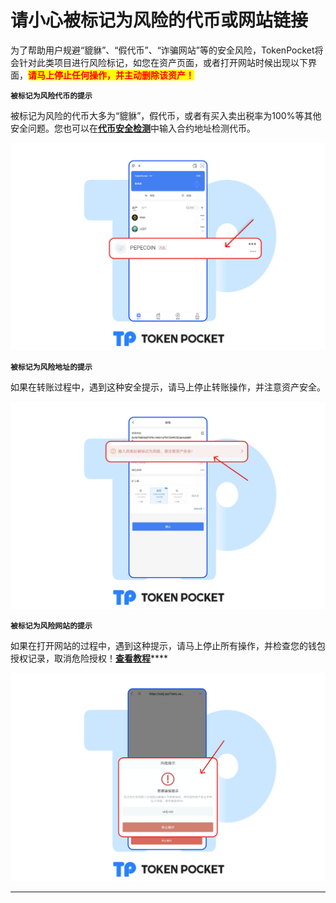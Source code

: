 # 请小心被标记为风险的代币或网站链接

为了帮助用户规避“貔貅”、“假代币”、“诈骗网站”等的安全风险，TokenPocket将会针对此类项目进行风险标记，如您在资产页面，或者打开网站时候出现以下界面，<mark style="color:red;">**请马上停止任何操作，并主动删除该资产！**</mark>

**`被标记为风险代币的提示`**

被标记为风险的代币大多为“貔貅”，假代币，或者有买入卖出税率为100%等其他安全问题。您也可以在[**代币安全检测**](https://tokensecurity.tokenpocket.pro)中输入合约地址检测代币。

![](<../../.gitbook/assets/风险cn 1.png>)

**`被标记为风险地址的提示`**

如果在转账过程中，遇到这种安全提示，请马上停止转账操作，并注意资产安全。

![](../../.gitbook/assets/风险cn2.png)

**`被标记为风险网站的提示`**

如果在打开网站的过程中，遇到这种提示，请马上停止所有操作，并检查您的钱包授权记录，取消危险授权！[**查看教程**](about-approve.md)****

![](../../.gitbook/assets/风险cn3.png)

****

